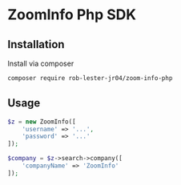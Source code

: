 # ZoomInfo Php SDK

## Installation

Install via composer

```bash
composer require rob-lester-jr04/zoom-info-php
```

## Usage

```php
$z = new ZoomInfo([
	'username' => '...',
	'password' => '...'
]);

$company = $z->search->company([
	'companyName' => 'ZoomInfo'
]);
```